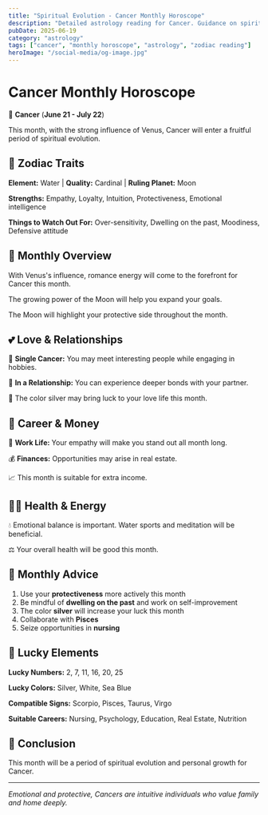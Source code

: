 ```yaml
---
title: "Spiritual Evolution - Cancer Monthly Horoscope"
description: "Detailed astrology reading for Cancer. Guidance on spiritual evolution."
pubDate: 2025-06-19
category: "astrology"
tags: ["cancer", "monthly horoscope", "astrology", "zodiac reading"]
heroImage: "/social-media/og-image.jpg"
---
```


# Cancer Monthly Horoscope

🦀 **Cancer** (**June 21 - July 22**)

This month, with the strong influence of Venus, Cancer will enter a fruitful period of spiritual evolution.

## 🌟 Zodiac Traits

**Element:** Water | **Quality:** Cardinal | **Ruling Planet:** Moon

**Strengths:** Empathy, Loyalty, Intuition, Protectiveness, Emotional intelligence

**Things to Watch Out For:** Over-sensitivity, Dwelling on the past, Moodiness, Defensive attitude

## 💫 Monthly Overview

With Venus's influence, romance energy will come to the forefront for Cancer this month.

The growing power of the Moon will help you expand your goals.

The Moon will highlight your protective side throughout the month.

## 💕 Love & Relationships

💖 **Single Cancer:** You may meet interesting people while engaging in hobbies.

💑 **In a Relationship:** You can experience deeper bonds with your partner.

🌹 The color silver may bring luck to your love life this month.

## 💼 Career & Money

🚀 **Work Life:** Your empathy will make you stand out all month long.

💰 **Finances:** Opportunities may arise in real estate.

📈 This month is suitable for extra income.

## 🏃‍♀️ Health & Energy

💧 Emotional balance is important. Water sports and meditation will be beneficial.

⚖️ Your overall health will be good this month.

## 🎯 Monthly Advice

1. Use your **protectiveness** more actively this month
2. Be mindful of **dwelling on the past** and work on self-improvement
3. The color **silver** will increase your luck this month
4. Collaborate with **Pisces**
5. Seize opportunities in **nursing**

## 🔮 Lucky Elements

**Lucky Numbers:** 2, 7, 11, 16, 20, 25

**Lucky Colors:** Silver, White, Sea Blue

**Compatible Signs:** Scorpio, Pisces, Taurus, Virgo

**Suitable Careers:** Nursing, Psychology, Education, Real Estate, Nutrition

## 💫 Conclusion

This month will be a period of spiritual evolution and personal growth for Cancer.

---

*Emotional and protective, Cancers are intuitive individuals who value family and home deeply.*
